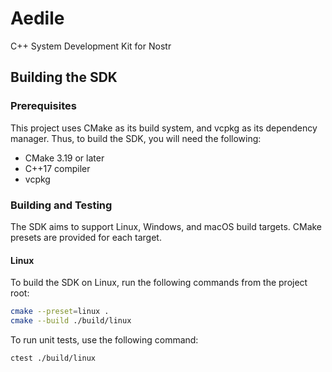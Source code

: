 # Aedile

C++ System Development Kit for Nostr

## Building the SDK

### Prerequisites

This project uses CMake as its build system, and vcpkg as its dependency manager.  Thus, to build the SDK, you will need the following:

- CMake 3.19 or later
- C++17 compiler
- vcpkg

### Building and Testing

The SDK aims to support Linux, Windows, and macOS build targets.  CMake presets are provided for each target.

#### Linux

To build the SDK on Linux, run the following commands from the project root:

```bash
cmake --preset=linux .
cmake --build ./build/linux
```

To run unit tests, use the following command:

```bash
ctest ./build/linux
```
